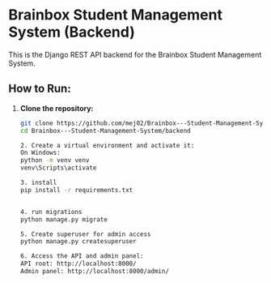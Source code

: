 # Brainbox Student Management System (Backend)

This is the Django REST API backend for the Brainbox Student Management System.

## How to Run:

1. **Clone the repository:**

   ```sh
   git clone https://github.com/mej02/Brainbox---Student-Management-System.git
   cd Brainbox---Student-Management-System/backend

   2. Create a virtual environment and activate it:
   On Windows:
   python -m venv venv
   venv\Scripts\activate
   
   3. install
   pip install -r requirements.txt


   4. run migrations
   python manage.py migrate

   5. Create superuser for admin access
   python manage.py createsuperuser

   6. Access the API and admin panel:
   API root: http://localhost:8000/
   Admin panel: http://localhost:8000/admin/

   




